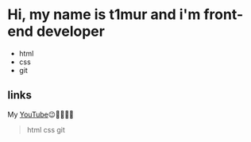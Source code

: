 # Hi, my name is t1mur and i'm front-end developer

- html
- css
- git

## links

My [YouTube](https://www.instagram.com/shahobiddin_temirov/)😉🤷‍♂️🤦‍♂️

> html 
> css 
> git